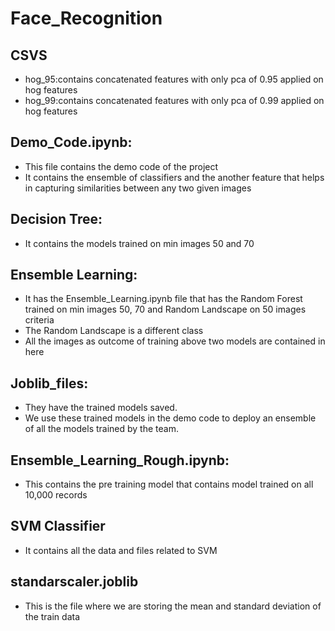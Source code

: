 # Face_Recognition
## CSVS
- hog_95:contains concatenated features with only pca of 0.95 applied on hog features
- hog_99:contains concatenated features with only pca of 0.99 applied on hog features

## Demo_Code.ipynb:
- This file contains the demo code of the project
- It contains the ensemble of classifiers and the another feature that helps in capturing similarities between any two given images

## Decision Tree:
- It contains the models trained on min images 50 and 70

## Ensemble Learning:
- It has the Ensemble_Learning.ipynb file that has the Random Forest trained on min images 50, 70 and Random Landscape on 50 images criteria
- The Random Landscape is a different class
- All the images as outcome of training above two models are contained in here

## Joblib_files:
- They have the trained models saved.
- We use these trained models in the demo code to deploy an ensemble of all the models trained by the team.

## Ensemble_Learning_Rough.ipynb:
- This contains the pre training model that contains model trained on all 10,000 records

## SVM Classifier
- It contains all the data and files related to SVM

## standarscaler.joblib
- This is the file where we are storing the mean and standard deviation of the train data



##
  
